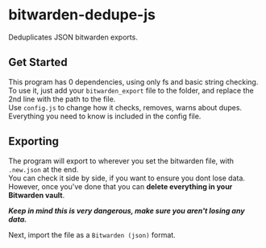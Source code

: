 # bitwarden-dedupe-js

Deduplicates JSON bitwarden exports.

## Get Started

This program has 0 dependencies, using only fs and basic string checking.  
To use it, just add your `bitwarden_export` file to the folder, and replace the 2nd line with the path to the file.  
Use `config.js` to change how it checks, removes, warns about dupes.  
Everything you need to know is included in the config file.  

## Exporting

The program will export to wherever you set the bitwarden file, with `.new.json` at the end.  
You can check it side by side, if you want to ensure you dont lose data.  
However, once you've done that you can **delete everything in your Bitwarden vault**.  

_**Keep in mind this is very dangerous, make sure you aren't losing any data.**_  

Next, import the file as a `Bitwarden (json)` format.  
